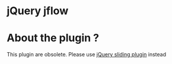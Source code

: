 # jQuery jflow

# About the plugin ?

This plugin are obsolete. Please use [jQuery sliding plugin](https://github.com/alexanmtz/sliding) instead
